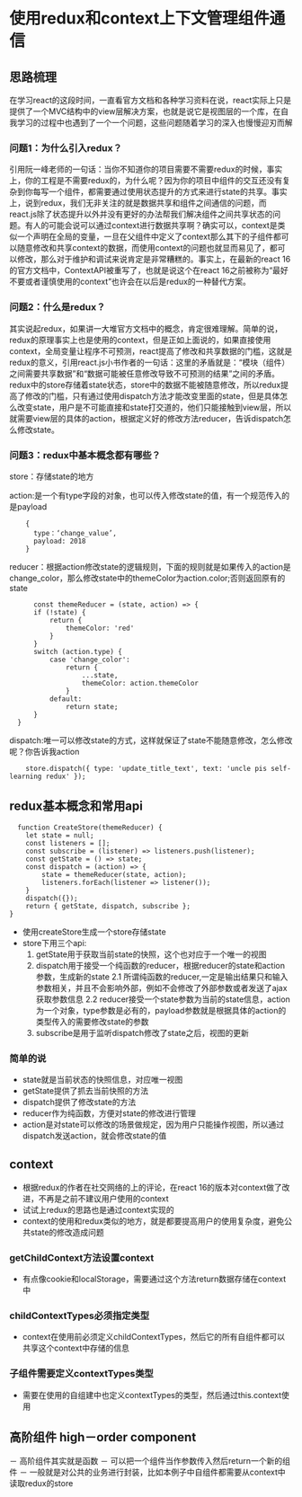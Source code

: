 # 使用redux和context上下文管理组件通信

## 思路梳理
在学习react的这段时间，一直看官方文档和各种学习资料在说，react实际上只是提供了一个MVC结构中的view层解决方案，也就是说它是视图层的一个库，在自我学习的过程中也遇到了一个一个问题，这些问题随着学习的深入也慢慢迎刃而解

### 问题1：为什么引入redux？
引用阮一峰老师的一句话：当你不知道你的项目需要不需要redux的时候，事实上，你的工程是不需要redux的，为什么呢？因为你的项目中组件的交互还没有复杂到你每写一个组件，都需要通过使用状态提升的方式来进行state的共享。事实上，说到redux，我们无非关注的就是数据共享和组件之间通信的问题，而react.js除了状态提升以外并没有更好的办法帮我们解决组件之间共享状态的问题。有人的可能会说可以通过context进行数据共享啊？确实可以，context是类似一个声明在全局的变量，一旦在父组件中定义了context那么其下的子组件都可以随意修改和共享context的数据，而使用context的问题也就显而易见了，都可以修改，那么对于维护和调试来说肯定是非常糟糕的。事实上，在最新的react 16的官方文档中，ContextAPI被重写了，也就是说这个在react 16之前被称为“最好不要或者谨慎使用的context”也许会在以后是redux的一种替代方案。

### 问题2：什么是redux？
其实说起redux，如果讲一大堆官方文档中的概念，肯定很难理解。简单的说，redux的原理事实上也是使用的context，但是正如上面说的，如果直接使用context，全局变量让程序不可预测，react提高了修改和共享数据的门槛，这就是redux的意义，引用react.js小书作者的一句话：这里的矛盾就是：“模块（组件）之间需要共享数据”和“数据可能被任意修改导致不可预测的结果”之间的矛盾。redux中的store存储着state状态，store中的数据不能被随意修改，所以redux提高了修改的门槛，只有通过使用dispatch方法才能改变里面的state，但是具体怎么改变state，用户是不可能直接和state打交道的，他们只能接触到view层，所以就需要view层的具体的action，根据定义好的修改方法reducer，告诉dispatch怎么修改state。


### 问题3：redux中基本概念都有哪些？
store：存储state的地方

action:是一个有type字段的对象，也可以传入修改state的值，有一个规范传入的是payload

```
    {
      type：‘change_value’,
      payload: 2018
    }
```

reducer：根据action修改state的逻辑规则，下面的规则就是如果传入的action是change_color，那么修改state中的themeColor为action.color;否则返回原有的state

```
      const themeReducer = (state, action) => {
      if (!state) {
          return {
              themeColor: 'red'
          }
      }
      switch (action.type) {
          case 'change_color':
              return {
                  ...state,
                  themeColor: action.themeColor
              }
          default:
              return state;
      }
  }
```

dispatch:唯一可以修改state的方式，这样就保证了state不能随意修改，怎么修改呢？你告诉我action

```
    store.dispatch({ type: 'update_title_text', text: 'uncle pis self-learning redux' });
```

## redux基本概念和常用api

```
  function CreateStore(themeReducer) {
    let state = null;
    const listeners = [];
    const subscribe = (listener) => listeners.push(listener);
    const getState = () => state;
    const dispatch = (action) => {
        state = themeReducer(state, action);
        listeners.forEach(listener => listener());
    }
    dispatch({});
    return { getState, dispatch, subscribe };
}

```
- 使用createStore生成一个store存储state
- store下用三个api:
  1. getState用于获取当前state的快照，这个也对应于一个唯一的视图
  2. dispatch用于接受一个纯函数的reducer，根据reducer的state和action参数，生成新的state
    2.1 所谓纯函数的reducer,一定是输出结果只和输入参数相关，并且不会影响外部，例如不会修改了外部参数或者发送了ajax获取参数信息
    2.2 reducer接受一个state参数为当前的state信息，action为一个对象，type参数是必有的，payload参数就是根据具体的action的类型传入的需要修改state的参数
  3. subscribe是用于监听dispatch修改了state之后，视图的更新

### 简单的说
- state就是当前状态的快照信息，对应唯一视图
- getState提供了抓去当前快照的方法
- dispatch提供了修改state的方法
- reducer作为纯函数，方便对state的修改进行管理
- action是对state可以修改的场景做规定，因为用户只能操作视图，所以通过dispatch发送action，就会修改state的值

## context
- 根据redux的作者在社交网络的上的评论，在react 16的版本对context做了改进，不再是之前不建议用户使用的context
- 试试上redux的思路也是通过context实现的
- context的使用和redux类似的地方，就是都要提高用户的使用复杂度，避免公共state的修改造成问题

### getChildContext方法设置context
- 有点像cookie和localStorage，需要通过这个方法return数据存储在context中
### childContextTypes必须指定类型
- context在使用前必须定义childContextTypes，然后它的所有自组件都可以共享这个context中存储的信息

### 子组件需要定义contextTypes类型
- 需要在使用的自组建中也定义contextTypes的类型，然后通过this.context使用

## 高阶组件 high－order component
－ 高阶组件其实就是函数
－ 可以把一个组件当作参数传入然后return一个新的组件
－ 一般就是对公共的业务进行封装，比如本例子中自组件都需要从context中读取redux的store
